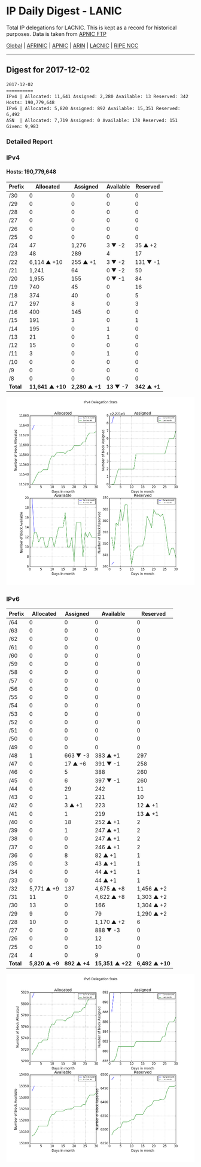 # IP Daily Digest - LANIC

Total IP delegations for LACNIC. This is kept as a record for historical purposes. Data is taken from [APNIC FTP](https://ftp.apnic.net/)

[Global](https://github.com/csmets/IP-Daily-Digest) | [AFRINIC](https://github.com/csmets/IP-Daily-Digest/tree/master/archives/AFRINIC) | [APNIC](https://github.com/csmets/IP-Daily-Digest/tree/master/archives/APNIC) | [ARIN](https://github.com/csmets/IP-Daily-Digest/tree/master/archives/ARIN) | [LACNIC](https://github.com/csmets/IP-Daily-Digest/tree/master/archives/LACNIC) | [RIPE NCC](https://github.com/csmets/IP-Daily-Digest/tree/master/archives/RIPE_NCC)

---

## Digest for 2017-12-02
```
2017-12-02
==========
IPv4 | Allocated: 11,641 Assigned: 2,280 Available: 13 Reserved: 342 Hosts: 190,779,648
IPv6 | Allocated: 5,820 Assigned: 892 Available: 15,351 Reserved: 6,492
ASN  | Allocated: 7,719 Assigned: 0 Available: 178 Reserved: 151 Given: 9,983
```

### Detailed Report

### IPv4

#### Hosts: **190,779,648**

| Prefix | Allocated | Assigned | Available | Reserved |
| ----- | ----- | ----- | ----- | ----- |
| /30 | 0 | 0 | 0 | 0 |
| /29 | 0 | 0 | 0 | 0 |
| /28 | 0 | 0 | 0 | 0 |
| /27 | 0 | 0 | 0 | 0 |
| /26 | 0 | 0 | 0 | 0 |
| /25 | 0 | 0 | 0 | 0 |
| /24 | 47 | 1,276 | 3 ▼ -2 | 35 ▲ +2 |
| /23 | 48 | 289 | 4 | 17 |
| /22 | 6,114 ▲ +10 | 255 ▲ +1 | 3 ▼ -2 | 131 ▼ -1 |
| /21 | 1,241 | 64 | 0 ▼ -2 | 50 |
| /20 | 1,955 | 155 | 0 ▼ -1 | 84 |
| /19 | 740 | 45 | 0 | 16 |
| /18 | 374 | 40 | 0 | 5 |
| /17 | 297 | 8 | 0 | 3 |
| /16 | 400 | 145 | 0 | 0 |
| /15 | 191 | 3 | 0 | 1 |
| /14 | 195 | 0 | 1 | 0 |
| /13 | 21 | 0 | 1 | 0 |
| /12 | 15 | 0 | 0 | 0 |
| /11 | 3 | 0 | 1 | 0 |
| /10 | 0 | 0 | 0 | 0 |
| /9 | 0 | 0 | 0 | 0 |
| /8 | 0 | 0 | 0 | 0 |
| **Total** | **11,641 ▲ +10** | **2,280 ▲ +1** | **13 ▼ -7** | **342 ▲ +1** |

![ipv4-stats](ipv4-figure.png)

### IPv6

| Prefix | Allocated | Assigned | Available | Reserved |
| ----- | ----- | ----- | ----- | ----- |
| /64 | 0 | 0 | 0 | 0 |
| /63 | 0 | 0 | 0 | 0 |
| /62 | 0 | 0 | 0 | 0 |
| /61 | 0 | 0 | 0 | 0 |
| /60 | 0 | 0 | 0 | 0 |
| /59 | 0 | 0 | 0 | 0 |
| /58 | 0 | 0 | 0 | 0 |
| /57 | 0 | 0 | 0 | 0 |
| /56 | 0 | 0 | 0 | 0 |
| /55 | 0 | 0 | 0 | 0 |
| /54 | 0 | 0 | 0 | 0 |
| /53 | 0 | 0 | 0 | 0 |
| /52 | 0 | 0 | 0 | 0 |
| /51 | 0 | 0 | 0 | 0 |
| /50 | 0 | 0 | 0 | 0 |
| /49 | 0 | 0 | 0 | 0 |
| /48 | 1 | 663 ▼ -3 | 383 ▲ +1 | 297 |
| /47 | 0 | 17 ▲ +6 | 391 ▼ -1 | 258 |
| /46 | 0 | 5 | 388 | 260 |
| /45 | 0 | 6 | 397 ▼ -1 | 260 |
| /44 | 0 | 29 | 242 | 11 |
| /43 | 0 | 1 | 221 | 10 |
| /42 | 0 | 3 ▲ +1 | 223 | 12 ▲ +1 |
| /41 | 0 | 1 | 219 | 13 ▲ +1 |
| /40 | 0 | 18 | 252 ▲ +1 | 2 |
| /39 | 0 | 1 | 247 ▲ +1 | 2 |
| /38 | 0 | 0 | 247 ▲ +1 | 2 |
| /37 | 0 | 0 | 246 ▲ +1 | 2 |
| /36 | 0 | 8 | 82 ▲ +1 | 1 |
| /35 | 0 | 3 | 43 ▲ +1 | 1 |
| /34 | 0 | 0 | 44 ▲ +1 | 1 |
| /33 | 0 | 0 | 44 ▲ +1 | 1 |
| /32 | 5,771 ▲ +9 | 137 | 4,675 ▲ +8 | 1,456 ▲ +2 |
| /31 | 11 | 0 | 4,622 ▲ +8 | 1,303 ▲ +2 |
| /30 | 13 | 0 | 166 | 1,304 ▲ +2 |
| /29 | 9 | 0 | 79 | 1,290 ▲ +2 |
| /28 | 10 | 0 | 1,170 ▲ +2 | 6 |
| /27 | 0 | 0 | 888 ▼ -3 | 0 |
| /26 | 0 | 0 | 12 | 0 |
| /25 | 0 | 0 | 10 | 0 |
| /24 | 4 | 0 | 9 | 0 |
| **Total** | **5,820 ▲ +9** | **892 ▲ +4** | **15,351 ▲ +22** | **6,492 ▲ +10** |

![ipv6-stats](ipv6-figure.png)